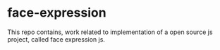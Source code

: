 # face-expression

This repo contains, work related to implementation of a open source js project, called face expression js.
